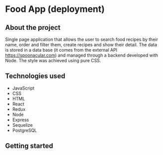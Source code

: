 # Food App (deployment)

## About the project

Single page application that allows the user to search food recipes by their
name, order and filter them, create recipes and show their detail. The data is stored in a data base
(it comes from the external API https://spoonacular.com) and managed through a
backend developed with Node. The style was achieved using pure CSS.

## Technologies used

- JavaScript
- CSS
- HTML 
- React
- Redux
- Node
- Express
- Sequelize
- PostgreSQL

## Getting started

